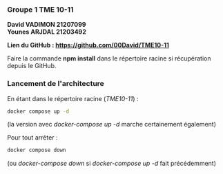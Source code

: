 ### Groupe 1 TME 10-11  
**David VADIMON 21207099**  
**Younes ARJDAL 21203492**  

**Lien du GitHub : https://github.com/00David/TME10-11**  

Faire la commande **npm install** dans le répertoire racine si récupération depuis le GitHub.  

### Lancement de l'architecture  

En étant dans le répertoire racine (*TME10-11*) :  
```bash
docker compose up -d
```
(la version avec *docker-compose up -d* marche certainement également)  

Pour tout arrêter :  
```bash
docker compose down
```

(ou *docker-compose down* si *docker-compose up -d* fait précédemment)  